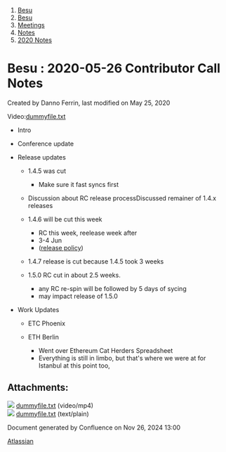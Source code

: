 1. [Besu](index.html)
2. [Besu](Besu_22151173.html)
3. [Meetings](Meetings_22153838.html)
4. [Notes](Notes_22153888.html)
5. [2020 Notes](2020-Notes_22154209.html)

# Besu : 2020-05-26 Contributor Call Notes

Created by Danno Ferrin, last modified on May 25, 2020

Video:[dummyfile.txt](#)

- Intro
- Conference update
- Release updates
  
  - 1.4.5 was cut
    
    - Make sure it fast syncs first
  - Discussion about RC release processDiscussed remainer of 1.4.x releases
  - 1.4.6 will be cut this week
    
    - RC this week, reelease week after
    - 3-4 Jun
    - ([release policy](https://lf-hyperledger.atlassian.net/wiki/display/BESU/Proposal%3A+Create+a+Release+Candidate+for+every+release))
  - 1.4.7 release is cut because 1.4.5 took 3 weeks
  - 1.5.0 RC cut in about 2.5 weeks.
    
    - any RC re-spin will be followed by 5 days of sycing
    - may impact release of 1.5.0
- Work Updates
  
  - ETC Phoenix
  - ETH Berlin
    
    - Went over Ethereum Cat Herders Spreadsheet
    - Everything is still in limbo, but that's where we were at for Istanbul at this point too,

## Attachments:

![](images/icons/bullet_blue.gif) [dummyfile.txt](attachments/22154579/22156976.txt) (video/mp4)  
![](images/icons/bullet_blue.gif) [dummyfile.txt](attachments/22154579/22154580.txt) (text/plain)

Document generated by Confluence on Nov 26, 2024 13:00

[Atlassian](http://www.atlassian.com/)
